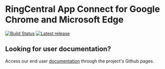 # RingCentral App Connect for Google Chrome and Microsoft Edge

[![Build Status](https://github.com/ringcentral/rc-unified-crm-extension/workflows/CI%20Pipeline/badge.svg?branch=main)](https://github.com/ringcentral/rc-unified-crm-extension/actions) [![Latest release](https://img.shields.io/github/v/release/ringcentral/rc-unified-crm-extension)](https://github.com/ringcentral/rc-unified-crm-extension/releases)

## Looking for user documentation?

Access our end user [documentation](https://ringcentral.github.io/rc-unified-crm-extension/) through the project's Github pages. 